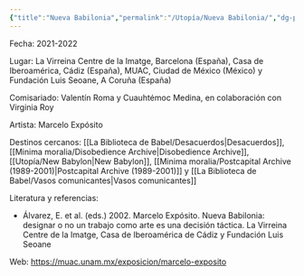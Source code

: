 ```yaml
---
{"title":"Nueva Babilonia","permalink":"/Utopía/Nueva Babilonia/","dg-publish":true,"tags":["gardenEntry"],"dp-home":null,"dgPassFrontmatter":true,"created":"2025-03-18T11:49:31.000+01:00","updated":"2025-06-04T19:38:00.142+02:00"}
---
```


Fecha: 2021-2022

Lugar: La Virreina Centre de la Imatge, Barcelona (España), Casa de Iberoamérica, Cádiz (España), MUAC, Ciudad de México (México) y Fundación Luis Seoane, A Coruña (España)

Comisariado: Valentín Roma y Cuauhtémoc Medina, en colaboración con Virginia Roy

Artista: Marcelo Expósito

Destinos cercanos: [[La Biblioteca de Babel/Desacuerdos\|Desacuerdos]], [[Minima moralia/Disobedience Archive\|Disobedience Archive]], [[Utopía/New Babylon\|New Babylon]], [[Minima moralia/Postcapital Archive (1989-2001)\|Postcapital Archive (1989-2001)]] y [[La Biblioteca de Babel/Vasos comunicantes\|Vasos comunicantes]]

Literatura y referencias:
- Álvarez, E. et al. (eds.) 2002. Marcelo Expósito. Nueva Babilonia: designar o no un trabajo como arte es una decisión táctica. La Virreina Centre de la Imatge, Casa de Iberoamérica de Cádiz y Fundación Luis Seoane

Web: https://muac.unam.mx/exposicion/marcelo-exposito